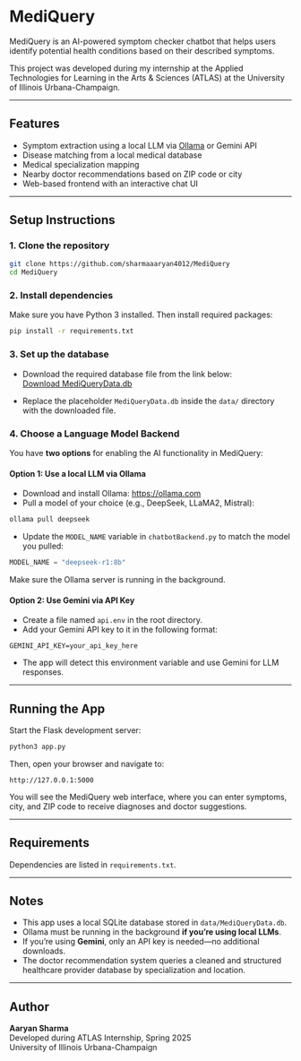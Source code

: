 # MediQuery

MediQuery is an AI-powered symptom checker chatbot that helps users identify potential health conditions based on their described symptoms.

This project was developed during my internship at the Applied Technologies for Learning in the Arts & Sciences (ATLAS) at the University of Illinois Urbana-Champaign.

---

## Features

- Symptom extraction using a local LLM via [Ollama](https://ollama.com/) or Gemini API
- Disease matching from a local medical database
- Medical specialization mapping
- Nearby doctor recommendations based on ZIP code or city
- Web-based frontend with an interactive chat UI

---

## Setup Instructions

### 1. Clone the repository

```bash
git clone https://github.com/sharmaaaryan4012/MediQuery
cd MediQuery
```

### 2. Install dependencies

Make sure you have Python 3 installed. Then install required packages:

```bash
pip install -r requirements.txt
```

### 3. Set up the database

- Download the required database file from the link below:  
  [Download MediQueryData.db](https://drive.google.com/file/d/1WwowTkYJjeIlwpS7GCc-vGF2VCwFgcF3/view?usp=sharing)

- Replace the placeholder `MediQueryData.db` inside the `data/` directory with the downloaded file.

### 4. Choose a Language Model Backend

You have **two options** for enabling the AI functionality in MediQuery:

#### Option 1: Use a local LLM via Ollama

- Download and install Ollama: https://ollama.com
- Pull a model of your choice (e.g., DeepSeek, LLaMA2, Mistral):

```bash
ollama pull deepseek
```

- Update the `MODEL_NAME` variable in `chatbotBackend.py` to match the model you pulled:

```python
MODEL_NAME = "deepseek-r1:8b"
```

Make sure the Ollama server is running in the background.

#### Option 2: Use Gemini via API Key

- Create a file named `api.env` in the root directory.
- Add your Gemini API key to it in the following format:

```
GEMINI_API_KEY=your_api_key_here
```

- The app will detect this environment variable and use Gemini for LLM responses.

---

## Running the App

Start the Flask development server:

```bash
python3 app.py
```

Then, open your browser and navigate to:

```
http://127.0.0.1:5000
```

You will see the MediQuery web interface, where you can enter symptoms, city, and ZIP code to receive diagnoses and doctor suggestions.

---

## Requirements

Dependencies are listed in `requirements.txt`.

---

## Notes

- This app uses a local SQLite database stored in `data/MediQueryData.db`.
- Ollama must be running in the background **if you’re using local LLMs**.
- If you’re using **Gemini**, only an API key is needed—no additional downloads.
- The doctor recommendation system queries a cleaned and structured healthcare provider database by specialization and location.

---

## Author

**Aaryan Sharma**  
Developed during ATLAS Internship, Spring 2025  
University of Illinois Urbana-Champaign
